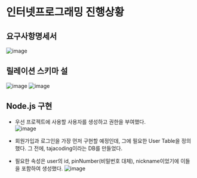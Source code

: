# 인터넷프로그래밍 진행상황
## 요구사항명세서
![image](https://github.com/ChaeDoll/TIL/assets/108540812/b90e9064-bb77-4c47-aac9-fc58c13f3f90)

## 릴레이션 스키마 설
![image](https://github.com/ChaeDoll/TIL/assets/108540812/179f07cc-d2cf-4852-a8f7-d678963d11d5)
![image](https://github.com/ChaeDoll/TIL/assets/108540812/438a684a-e413-483d-aaf3-26904bfb5b5f)

## Node.js 구현
- 우선 프로젝트에 사용할 사용자를 생성하고 권한을 부여했다.  
![image](https://github.com/ChaeDoll/TIL/assets/108540812/5525475b-8b18-4b79-88f1-da282bf944f8)

- 회원가입과 로그인을 가장 먼저 구현할 예정인데, 그에 필요한 User Table을 정의했다. 그 전에, tajacoding이라는 DB를 만들었다.
- 필요한 속성은 user의 id, pinNumber(비밀번호 대체), nickname이었기에 이들을 포함하여 생성했다.
![image](https://github.com/ChaeDoll/TIL/assets/108540812/42bb5787-af96-49e9-af58-b9acef40e1a6)
